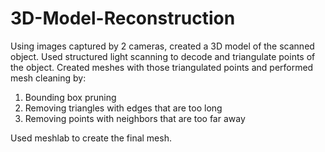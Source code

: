 # 3D-Model-Reconstruction

Using images captured by 2 cameras, created a 3D model of the scanned object.
Used structured light scanning to decode and triangulate points of the object.
Created meshes with those triangulated points and performed mesh cleaning by:
  1. Bounding box pruning
  2. Removing triangles with edges that are too long
  3. Removing points with neighbors that are too far away
  
Used meshlab to create the final mesh.
